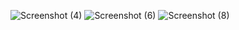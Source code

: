 ![Screenshot (4)](https://github.com/Nostalgie22/Module_18nk/assets/132602801/7934b395-c235-473b-9622-a76a9055aea4)
![Screenshot (6)](https://github.com/Nostalgie22/Module_18nk/assets/132602801/86062caa-421a-4f69-9567-1ecbb9fc3981)
![Screenshot (8)](https://github.com/Nostalgie22/Module_18nk/assets/132602801/4a490f5b-8b47-4e1b-8fb6-aad856093034)
